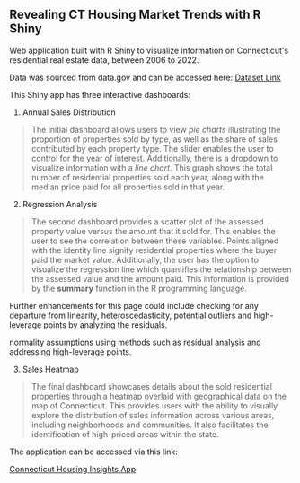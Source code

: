 ## Revealing CT Housing Market Trends with R Shiny

Web application built with R Shiny to visualize information on Connecticut's residential real estate data, between 2006 to 2022. 

Data was sourced from data.gov and can be accessed here: [Dataset Link](https://catalog.data.gov/dataset/real-estate-sales-2001-2018/resource/f7cb94d8-283c-476f-a966-cc8c9e1308b4?inner_span=True)

This Shiny app has three interactive dashboards: 

1. Annual Sales Distribution

> The initial dashboard allows users to view *pie charts* illustrating the proportion of properties sold by type, as well as the share of sales contributed by each property type. The slider enables the user to     control for the year of interest. Additionally, there is a dropdown to visualize information with a *line chart*. This graph shows the total number of residential properties sold each year, along with the median price paid for all properties sold in that year.

2. Regression Analysis

> The second dashboard provides a scatter plot of the assessed property value versus the amount that it sold for. This enables the user to see the correlation between these variables. Points aligned with the identity line signify residential properties where the buyer paid the market value. Additionally, the user has the option to visualize the regression line which quantifies the relationship between the assessed value and the amount paid. This information is provided by the **summary** function in the R programming language.

Further enhancements for this page could include checking for any departure from linearity, heteroscedasticity, potential outliers and high-leverage points by analyzing the residuals.

normality assumptions using methods such as residual analysis and addressing high-leverage points.

3. Sales Heatmap

> The final dashboard showcases details about the sold residential properties through a heatmap overlaid with geographical data on the map of Connecticut. This provides users with the ability to visually explore the distribution of sales information across various areas, including neighborhoods and communities. It also facilitates the identification of high-priced areas within the state.

The application can be accessed via this link:

[Connecticut Housing Insights App](https://madkins.shinyapps.io/myctreswebapp/)
